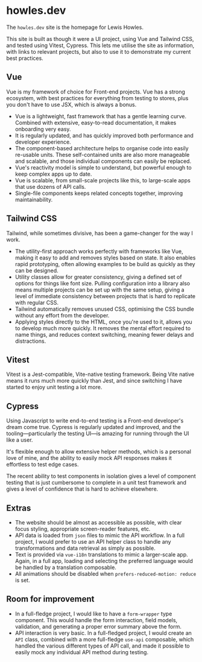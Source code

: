 # howles.dev

The `howles.dev` site is the homepage for Lewis Howles.

This site is built as though it were a UI project, using Vue and Tailwind CSS, and tested using Vitest, Cypress. This lets me utilise the site as information, with links to relevant projects, but also to use it to demonstrate my current best practices.

## Vue

Vue is my framework of choice for Front-end projects. Vue has a strong ecosystem, with best practices for everything from testing to stores, plus you don't have to use JSX, which is always a bonus.

- Vue is a lightweight, fast framework that has a gentle learning curve. Combined with extensive, easy-to-read documentation, it makes onboarding very easy.
- It is regularly updated, and has quickly improved both performance and developer experience.
- The component-based architecture helps to organise code into easily re-usable units. These self-contained units are also more manageable and scalable, and those individual components can easily be replaced.
- Vue's reactivity model is simple to understand, but powerful enough to keep complex apps up to date.
- Vue is scalable, from small-scale projects like this, to large-scale apps that use dozens of API calls.
- Single-file components keeps related concepts together, improving maintainability.

## Tailwind CSS

Tailwind, while sometimes divisive, has been a game-changer for the way I work.

- The utility-first approach works perfectly with frameworks like Vue, making it easy to add and removes styles based on state. It also enables rapid prototyping, often allowing examples to be build as quickly as they can be designed.
- Utility classes allow for greater consistency, giving a defined set of options for things like font size. Pulling configuration into a library also means multiple projects can be set up with the same setup, giving a level of immediate consistency between projects that is hard to replicate with regular CSS.
- Tailwind automatically removes unused CSS, optimising the CSS bundle without any effort from the developer.
- Applying styles directly to the HTML, once you're used to it, allows you to develop much more quickly. It removes the mental effort required to name things, and reduces context switching, meaning fewer delays and distractions.

## Vitest

Vitest is a Jest-compatible, Vite-native testing framework. Being Vite native means it runs much more quickly than Jest, and since switching I have started to enjoy unit testing a lot more.

## Cypress

Using Javascript to write end-to-end testing is a Front-end developer's dream come true. Cypress is regularly updated and improved, and the tooling—particularly the testing UI—is amazing for running through the UI like a user.

It's flexible enough to allow extensive helper methods, which is a personal love of mine, and the ability to easily mock API responses makes it effortless to test edge cases.

The recent ability to test components in isolation gives a level of component testing that is just cumbersome to complete in a unit test framework and gives a level of confidence that is hard to achieve elsewhere.

## Extras

- The website should be almost as accessible as possible, with clear focus styling, appropriate screen-reader features, etc.
- API data is loaded from `json` files to mimic the API workflow. In a full project, I would prefer to use an API helper class to handle any transformations and data retrieval as simply as possible.
- Text is provided via `vue-i18n` translations to mimic a larger-scale app. Again, in a full app, loading and selecting the preferred language would be handled by a translation composable.
- All animations should be disabled when `prefers-reduced-motion: reduce` is set.

## Room for improvement

- In a full-fledge project, I would like to have a `form-wrapper` type component. This would handle the form interaction, field models, validation, and generating a proper error summary above the form.
- API interaction is very basic. In a full-fledged project, I would create an `API` class, combined with a more full-fledge `use-api` composable, which handled the various different types of API call, and made it possible to easily mock any individual API method during testing.
